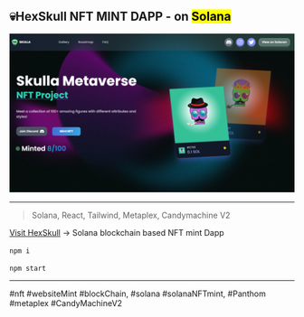 ## 💀HexSkull NFT MINT DAPP - on <mark>Solana</mark>

![cover](./cover.png)

---

> Solana, React, Tailwind, Metaplex, Candymachine V2



[Visit HexSkull](https://HexSkullmint.netlify.app/ "Visit HexSkull!") -> Solana blockchain based NFT mint Dapp



`npm i`

`npm start`



---

#nft #websiteMint #blockChain, #solana #solanaNFTmint, #Panthom #metaplex #CandyMachineV2
